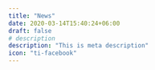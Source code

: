 ```yaml
---
title: "News"
date: 2020-03-14T15:40:24+06:00
draft: false
# description
description: "This is meta description"
icon: "ti-facebook"
---
```


